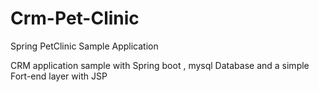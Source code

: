 # Crm-Pet-Clinic
Spring PetClinic Sample Application

CRM application sample with Spring boot , mysql Database and a simple Fort-end layer with JSP
